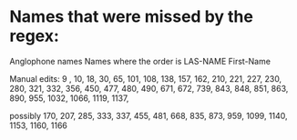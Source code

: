 # Names that were missed by the regex:

Anglophone names
Names where the order is LAS-NAME First-Name

Manual edits:
9 , 10, 18, 30, 65, 101, 108, 138, 157, 162, 210, 221, 227, 230, 280, 321, 332,
356, 450, 477, 480, 490, 671, 672, 739, 843, 848, 851, 863, 890, 955, 1032, 1066, 1119, 1137,

possibly 170, 207, 285, 333, 337, 455, 481, 668, 835, 873, 959,
1099, 1140, 1153, 1160, 1166
